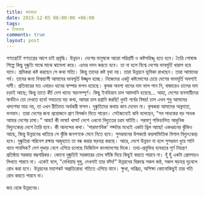 ```yaml
---
title: জয়যাত্রা
date: 2015-12-05 06:00:00 +06:00
tags:
- তিক্তকথা
comments: true
layout: post
---
```


গণতন্ত্র!!! গণতন্ত্রের আগে চাই প্রবৃদ্ধি। উন্নয়ন। দেশের মানুষকে আরো পরিশ্রমী ও কষ্টসহিষ্ণু হতে হবে। তৈরি পোষাক শিল্পে কিছু দুষ্কৃতি মাঝে মাঝে ঝামেলা করে। এদের দমন করতে হবে। তা না হলে বিশ্বে দেশের ভাবমূর্তি খারাপ হয়ে যাবে। শ্রমিকরা কষ্ট করছেন সে কথা সত্যি। কিন্তু তাদের কষ্ট বৃথা নয়। তারা উন্নয়নে ভূমিকা রাখছেন। তারা আমাদের গর্ব। তাদের জন্য বিশ্বব্যাপী আমাদের ভাবমূর্তি উজ্জ্বল হচ্ছে। নিজেদের একটু কষ্টভোগের চেয়ে দেশের ভাবমূর্তি অবশ্যই দামী। প্রতিবারের মত এবারও ধানের বাম্পার ফলন হয়েছে। কৃষক অবশ্য ধানের দাম ভাল পান নি, বাজারেও চালের দাম চড়াই আছে; কিন্তু তাতে কী! দেশ খাদ্যে স্বয়ংসম্পূর্ণ। কিছু ইনডিয়ান চাল আমদানি হয়েছে... আহা, দেশের ব্যবসায়ীদের স্বার্থটাও তো দেখতে হবে! সবচেয়ে বড় কথা, আমরা চাল রপ্তানি করছি! খুবই গর্বের বিষয়! চাল এখন শুধু আমাদের খাদ্যশষ্য মাত্র নয়, তা এখন রীতিমত অর্থকরী ফসল। দুষ্কৃতিদের কথায় কান দেবেন না। কৃষকরা আমাদের অন্নদাতা, ভগবান। তারা দেশের জন্য প্রয়োজনে প্রাণ বিসর্জন দিতে পারেন। সেইজন্যেই কবি বলেছেন, "সব সাধকের বড় সাধক আমার দেশের চাষা।" আহা! কী ভাষা! খাসা! দেশে এখনো বিদ্যুতের চরম ঘাটতি। পরমাণু শক্তিচালিত আধুনিক বিদ্যুৎকেন্দ্র দেশে তৈরি হবে। কী আনন্দের কথা। 'পারমাণবিক' শব্দটার মধ্যেই একটা থ্রিল আছে! একধরনের ঝুঁকিও আছে, কিন্তু উন্নয়নের খাতিরে সে ঝুঁকি জনগণকে মেনে নিতে হবে। সুন্দরবনের উপকণ্ঠে কয়লাভিত্তিক বিশাল বিদ্যুৎকেন্দ্র হবে। দুষ্কৃতিরা পরিবেশ রক্ষার অজুহাতে তা বন্ধ করার ষড়যন্ত্র করছে। আরে, দেশে উন্নয়ন না হলে সুন্দরবন ধুয়ে পানি খাবে পাবলিক? দেশ দুদ্দাড় বেগে এগিয়ে চলেছে ডিজিটাল বাংলাদেশের দিকে। তথ্য-প্রযুক্তির ব্যবহারে পূর্ণ নিয়ন্ত্রণ প্রতিষ্ঠায় সরকার বদ্ধপরিকর। কোনো দুষ্কৃতিই সরকারের চোখ ফাঁকি দিয়ে কিছুই করতে পারবে না। হুঁ হুঁ একটা প্রেমপত্রও লিখতে পারবে না। একেই বলে, "দেখিয়াছ ঘুঘু, দেখনাই তার ফাঁদ!" উন্নয়নের বিরুদ্ধে সকল কণ্ঠ, সকল ষড়যন্ত্র দৃঢ়বলে রোধ করা হবে। উন্নয়নের মহাশকট অপ্রতিরোধ্য গতিতে এগিয়ে যাবে। ক্ষুধা, দারিদ্র্য, অশিক্ষা কোনোকিছুই তার গতি রোধ করতে পারবে না।

জয় হোক উন্নয়নের।
